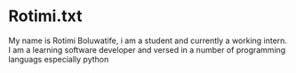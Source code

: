 # Rotimi.txt

My name is Rotimi Boluwatife, i am a student and currently a working intern. I am a learning software developer and versed in a number of programming languags especially python 
